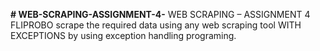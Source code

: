 **# WEB-SCRAPING-ASSIGNMENT-4-**
WEB SCRAPING – ASSIGNMENT 4 FLIPROBO
scrape the required data using any web scraping tool WITH EXCEPTIONS by using exception handling programing.
